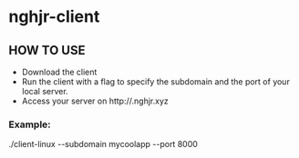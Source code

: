# nghjr-client

## HOW TO USE

- Download the client
- Run the client with a flag to specify the subdomain and the port of your local server.
- Access your server on http://<subdomain>.nghjr.xyz


### Example:
./client-linux --subdomain mycoolapp --port 8000
